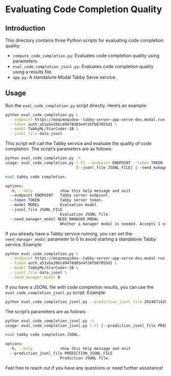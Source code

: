# Evaluating Code Completion Quality

## Introduction

This directory contains three Python scripts for evaluating code completion quality:

* `compute_code_completion.py`: Evaluates code completion quality using parameters.
* `eval_code_completion_jsonl.py`: Evaluates code completion quality using a results file.
* `app.py`: A standalone Modal Tabby Serve service.

## Usage

Run the `eval_code_completion.py` script directly. Here’s an example:

```bash
python eval_code_completion.py \
  --endpoint https://moqimoqidea--tabby-server-app-serve-dev.modal.run \
  --token auth_a51a5e20bcd9478d83e4f26fb87055d1 \
  --model TabbyML/StarCoder-1B \
  --jsonl_file data.jsonl
```

This script will call the Tabby service and evaluate the quality of code completion. The script’s parameters are as follows:

```bash
python eval_code_completion.py -h
usage: eval_code_completion.py [-h] --endpoint ENDPOINT --token TOKEN --model MODEL
                               [--jsonl_file JSONL_FILE] [--need_manager_modal NEED_MANAGER_MODAL]

eval tabby code completion.

options:
  -h, --help            show this help message and exit
  --endpoint ENDPOINT   Tabby server endpoint.
  --token TOKEN         Tabby server token.
  --model MODEL         Evaluation model.
  --jsonl_file JSONL_FILE
                        Evaluation JSONL file.
  --need_manager_modal NEED_MANAGER_MODAL
                        Whether a manager modal is needed. Accepts 1 or another.
```

If you already have a Tabby service running, you can set the `need_manager_modal` parameter to 0 to avoid starting a standalone Tabby service. Example:

```bash
python eval_code_completion.py \
  --endpoint https://moqimoqidea--tabby-server-app-serve-dev.modal.run \
  --token auth_a51a5e20bcd9478d83e4f26fb87055d1 \
  --model TabbyML/StarCoder-1B \
  --jsonl_file data.jsonl \
  --need_manager_modal 0
```

If you have a JSONL file with code completion results, you can use the `eval_code_completion_jsonl.py` script. Example:

```bash
python eval_code_completion_jsonl.py --prediction_jsonl_file 20240714204945-TabbyML-StarCoder-1B.jsonl
```

The script’s parameters are as follows:

```bash
python eval_code_completion_jsonl.py -h
usage: eval_code_completion_jsonl.py [-h] [--prediction_jsonl_file PREDICTION_JSONL_FILE]

eval tabby code completion JSONL.

options:
  -h, --help            show this help message and exit
  --prediction_jsonl_file PREDICTION_JSONL_FILE
                        Prediction JSONL file.
```

Feel free to reach out if you have any questions or need further assistance!
